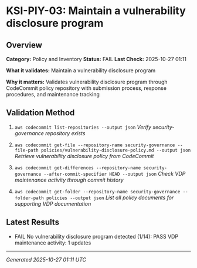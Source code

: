# KSI-PIY-03: Maintain a vulnerability disclosure program

## Overview

**Category:** Policy and Inventory
**Status:** FAIL
**Last Check:** 2025-10-27 01:11

**What it validates:** Maintain a vulnerability disclosure program

**Why it matters:** Validates vulnerability disclosure program through CodeCommit policy repository with submission process, response procedures, and maintenance tracking

## Validation Method

1. `aws codecommit list-repositories --output json`
   *Verify security-governance repository exists*

2. `aws codecommit get-file --repository-name security-governance --file-path policies/vulnerability-disclosure-policy.md --output json`
   *Retrieve vulnerability disclosure policy from CodeCommit*

3. `aws codecommit get-differences --repository-name security-governance --after-commit-specifier HEAD --output json`
   *Check VDP maintenance activity through commit history*

4. `aws codecommit get-folder --repository-name security-governance --folder-path policies --output json`
   *List all policy documents for supporting VDP documentation*

## Latest Results

- FAIL No vulnerability disclosure program detected (1/14): PASS VDP maintenance activity: 1 updates

---
*Generated 2025-10-27 01:11 UTC*